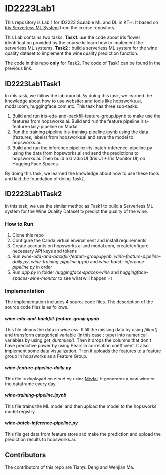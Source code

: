 # ID2223Lab1

This repository is Lab 1 for ID2223 Scalable ML and DL in KTH. It based on [Iris Serverless ML System](https://github.com/ID2223KTH/id2223kth.github.io/tree/master/src/serverless-ml-intro)
from the course repository.

This Lab contains two tasks:
**Task1**: use the code about iris flower identification provided by the course to learn how to implement the serverless ML systems.
**Task2** : build a serverless ML system for the wine quality dataset to implement the wine quality prediction function.

The code in this repo **only** for Task2. The code of Task1 can be found in the previous link.

## ID2223Lab1Task1

In this task, we follow the lab tutorial. By doing this task, we learned the knowledge about how to use websites and tools like hopsworks.ai, modal.com, huggingface.com etc.
This task has three sub-tasks.

1. Build and run iris-eda-and-backfill-feature-group.ipynb to make use the features from hopsworks.ai. Build and run the feature pipeline iris-feature-daily-pipeline on Modal.
2. Run the training pipeline iris-training-pipeline.ipynb using the data (features, labels) from hopsworks.ai and save the model to hopsworks.ai.
3. Build and run the inference pipeline iris-batch-inference-pipeline.py using the data from hopsworks.ai and send the predictions to hopsworks.ai. Then build a Gradio UI (Iris UI + Iris Monitor UI) on Hugging Face Spaces.

By doing this task, we learned the knowledge about how to use these tools and laid the foundation of doing Task2.

## ID2223Lab1Task2

In this task, we use the similar method as Task1 to build a Serverless ML system for the Wine Quality Dataset to predict the quality of the wine.

### How to Run

1. Clone this repo
2. Configure the Canda virtual environment and install requirements
3. Create accounts on hopsworks.ai and modal.com, create/cofigure necessary API keys and tokens
4. Run _wine-eda-and-backfill-feature-group.ipynb_, _wine-feature-pipeline-daily.py_, _wine-training-pipeline.ipynb_ and _wine-batch-inference-pipeline.py_ in order
5. Run _app.py_ in folder _huggingface-spaces-wine_ and _huggingface-spaces-wine-monitor_ to see what will happen =）

### Implementation

The implementation includes 4 source code files. The description of the source code files is as follows.

#### _wine-eda-and-backfill-feature-group.ipynb_

This file cleans the data in _wine.csv_. It fill the missing data by using _fillna()_ and transform categorical variable (in this case : type) into numerical variables by using _get_dummies()_. Then it drops the columns that don't have predictive power by using Pearson correlation coefficient. It also implement some data visualization. Then it uploads the features to a feature group in hopsworks as a Feature Group.

#### _wine-feature-pipeline-daily.py_

This file is deployed on cloud by using [Modal](https://modal.com/). It generates a new wine to the dataframe every day.

#### _wine-training-pipeline.ipynb_

This file trains the ML model and then upload the model to the hopsworks model registry.

#### _wine-batch-inference-pipeline.py_

This file get data from feature store and make the prediction and upload the prediction results to hopsworks.ai.

## Contributors

The contributors of this repo are Tianyu Deng and Wenjian Ma.
